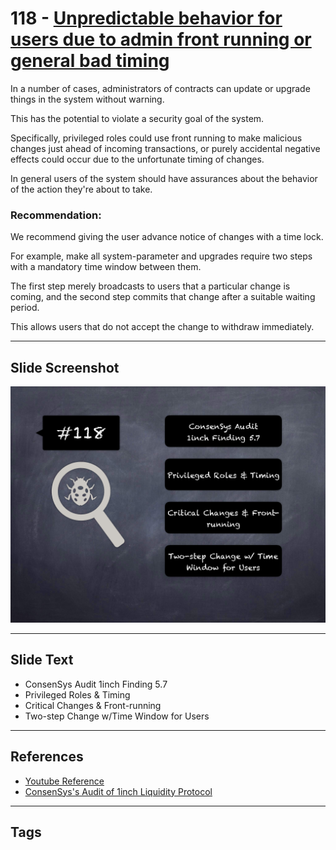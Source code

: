 
# 118 - [Unpredictable behavior for users due to admin front running or general bad timing](./Unpredictable%20behavior%20for%20users%20due%20to%20admin%20front%20running%20or%20general%20bad%20timing.md)

In a number of cases, administrators of contracts can update or upgrade things in the system without warning. 

This has the potential to violate a security goal of the system. 

Specifically, privileged roles could use front running to make malicious changes just ahead of incoming transactions, or purely accidental negative effects could occur due to the unfortunate timing of changes. 

In general users of the system should have assurances about the behavior of the action they're about to take.


### Recommendation:
We recommend giving the user advance notice of changes with a time lock. 

For example, make all system-parameter and upgrades require two steps with a mandatory time window between them. 

The first step merely broadcasts to users that a particular change is coming, and the second step commits that change after a suitable waiting period. 

This allows users that do not accept the change to withdraw immediately.
___
## Slide Screenshot
![118.png](../../images/8.%20Audit%20Findings%20201/118.png)
___
## Slide Text
- ConsenSys Audit 1inch Finding 5.7
- Privileged Roles & Timing
- Critical Changes & Front-running
- Two-step Change w/Time Window for Users
___
## References
- [Youtube Reference](https://youtu.be/IXm6JAprhuw?t=1192)
- [ConsenSys's Audit of 1inch Liquidity Protocol](https://consensys.net/diligence/audits/2020/12/1inch-liquidity-protocol/#unpredictable-behavior-for-users-due-to-admin-front-running-or-general-bad-timing)
___
## Tags
